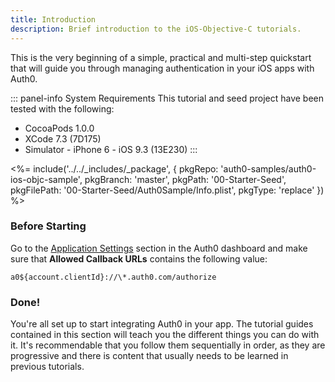 ```yaml
---
title: Introduction
description: Brief introduction to the iOS-Objective-C tutorials.
---
```


This is the very beginning of a simple, practical and multi-step quickstart that will guide you through managing authentication in your iOS apps with Auth0.

::: panel-info System Requirements
This tutorial and seed project have been tested with the following:

* CocoaPods 1.0.0
* XCode 7.3 (7D175)
* Simulator - iPhone 6 - iOS 9.3 (13E230)
  :::

<%= include('../../_includes/_package', {
  pkgRepo: 'auth0-samples/auth0-ios-objc-sample',
  pkgBranch: 'master',
  pkgPath: '00-Starter-Seed',
  pkgFilePath: '00-Starter-Seed/Auth0Sample/Info.plist',
  pkgType: 'replace'
}) %>

### Before Starting

<div class="setup-callback">
<p>Go to the <a href="${uiAppSettingsURL}">Application Settings</a> section in the Auth0 dashboard and make sure that <b>Allowed Callback URLs</b> contains the following value:</p>

<pre><code>a0${account.clientId}://\*.auth0.com/authorize</pre></code>
</div>

### Done!

You're all set up to start integrating Auth0 in your app. The tutorial guides contained in this section will teach you the different things you can do with it. It's recommendable that you follow them sequentially in order, as they are progressive and there is content that usually needs to be learned in previous tutorials.